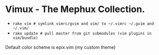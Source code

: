 # Vimux - The Mephux Collection.

* `rake vim # symlink vimrc/gvim and vim/ to ~/.vimrc ~/.gvim and ~/.vim/`
* `rake update # pull master from git submodules (vim plugins in vim/bundle)`

Default color scheme is epix.vim (my custom theme)
